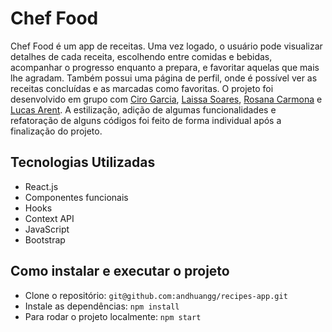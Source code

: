 # Chef Food
Chef Food é um app de receitas. Uma vez logado, o usuário pode visualizar detalhes de cada receita, escolhendo entre comidas e bebidas, acompanhar o progresso enquanto a prepara, e favoritar aquelas que mais lhe agradam. Também possui uma página de perfil, onde é possível ver as receitas concluídas e as marcadas como favoritas. O projeto foi desenvolvido em grupo com [Ciro Garcia](https://github.com/cirogdc), [Laissa Soares](https://github.com/Laissa0), [Rosana Carmona](https://github.com/RoCarmona) e [Lucas Arent](https://github.com/LucasArent). A estilização, adição de algumas funcionalidades e refatoração de alguns códigos foi feito de forma individual após a finalização do projeto.

## Tecnologias Utilizadas
- React.js
- Componentes funcionais
- Hooks
- Context API
- JavaScript
- Bootstrap

## Como instalar e executar o projeto
- Clone o repositório: `git@github.com:andhuangg/recipes-app.git`
- Instale as dependências: `npm install`
- Para rodar o projeto localmente: `npm start`
